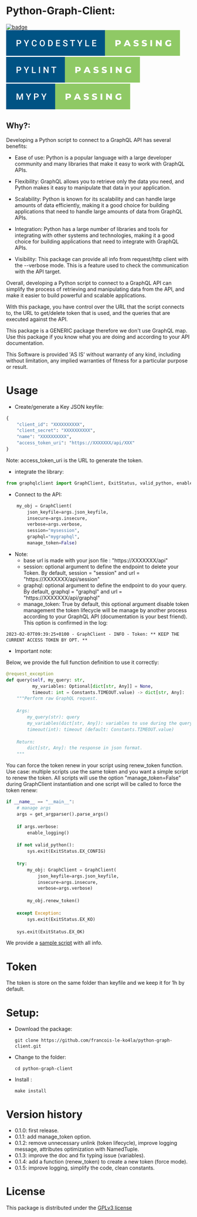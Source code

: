 # Python-Graph-Client:
[![badge](https://forthebadge.com/images/badges/made-with-python.svg)]()
![](./doc/pycodestyle-passing.svg)
![](./doc/pylint-passing.svg)
![](./doc/mypy-passing.svg)

## Why?:

Developing a Python script to connect to a GraphQL API has several benefits:

- Ease of use: Python is a popular language with a large developer community
  and many libraries that make it easy to work with GraphQL APIs.

- Flexibility: GraphQL allows you to retrieve only the data you need, and
  Python makes it easy to manipulate that data in your application.

- Scalability: Python is known for its scalability and can handle large amounts
  of data efficiently, making it a good choice for building applications that
  need to handle large amounts of data from GraphQL APIs.

- Integration: Python has a large number of libraries and tools for integrating
  with other systems and technologies, making it a good choice for building
  applications that need to integrate with GraphQL APIs.

- Visibility: This package can provide all info from request/http client 
  with the --verbose mode. This is a feature used to check the communication 
  with the API target.

Overall, developing a Python script to connect to a GraphQL API can simplify
the process of retrieving and manipulating data from the API, and make it
easier to build powerful and scalable applications.

With this package, you have control over the URL that the script connects to,
the URL to get/delete token that is used, and the queries that are executed 
against the API.

This package is a GENERIC package therefore we don't use GraphQL map.
Use this package if you know what you are doing and according to your API
documentation.

This Software is provided 'AS IS' without warranty of any kind, including
without limitation, any implied warranties of fitness for a particular purpose
or result.

# Usage

- Create/generate a Key JSON keyfile:
```python
{
	"client_id": "XXXXXXXXXX",
	"client_secret": "XXXXXXXXXX",
	"name": "XXXXXXXXXX",
	"access_token_uri": "https://XXXXXXX/api/XXX"
}
```
Note: access_token_uri is the URL to generate the token.

- integrate the library:
```python
from graphqlclient import GraphClient, ExitStatus, valid_python, enable_logging
```

- Connect to the API:
```python
    my_obj = GraphClient(
        json_keyfile=args.json_keyfile,
        insecure=args.insecure,
        verbose=args.verbose,
        session="mysession",
        graphql="mygraphql",
        manage_token=False)
```
- Note:
  - base url is made with your json file : "https://XXXXXXX/api"
  - session: optional argument to define the endpoint to delete your Token. 
    By default, session = "session" and url = "https://XXXXXXX/api/session"
  - graphql: optional argument to define the endpoint to do your query.
    By default, graphql = "graphql" and url = "https://XXXXXXX/api/graphql"
  - manage_token: True by default, this optional argument disable token 
    management the token lifecycle will be manage by another process 
    according to your GraphQL API (documentation is your best friend). This 
    option is confirmed in the log:
```
2023-02-07T09:39:25+0100 - GraphClient - INFO - Token: ** KEEP THE CURRENT ACCESS TOKEN BY OPT. **
```

- Important note:

Below, we provide the full function definition to use it correctly:
```python
@request_exception
def query(self, my_query: str,
          my_variables: Optional[dict[str, Any]] = None,
          timeout: int = Constants.TIMEOUT.value) -> dict[str, Any]:
    """Perform raw GraphQL request.
    
    Args:
        my_query(str): query
        my_variables(dict[str, Any]): variables to use during the query
        timeout(int): timeout (default: Constants.TIMEOUT.value)
    
    Return:
        dict[str, Any]: the response in json format.
    """
```

You can force the token renew in your script using renew_token function.
Use case: multiple scripts use the same token and you want a simple script 
to renew the token.
All scripts will use the option "manage_token=False" during GraphClient
instantiation and one script will be called to force the token renew:
```python
if __name__ == "__main__":
    # manage args
    args = get_argparser().parse_args()

    if args.verbose:
        enable_logging()

    if not valid_python():
        sys.exit(ExitStatus.EX_CONFIG)

    try:
        my_obj: GraphClient = GraphClient(
            json_keyfile=args.json_keyfile,
            insecure=args.insecure,
            verbose=args.verbose)

        my_obj.renew_token()

    except Exception:
        sys.exit(ExitStatus.EX_KO)

    sys.exit(ExitStatus.EX_OK)
```

We provide a [sample script](./sample/sample.py) with all info.

# Token
The token is store on the same folder than keyfile and we keep it for 1h by 
default.

# Setup:
- Download the package:
  ```shell
  git clone https://github.com/francois-le-ko4la/python-graph-client.git
  ```

- Change to the folder:
  ```shell
  cd python-graph-client
  ```

- Install :
  ```shell
  make install
  ```

# Version history

- 0.1.0: first release.
- 0.1.1: add manage_token option.
- 0.1.2: remove unnecessary unlink (token lifecycle), improve logging 
  message, attributes optimization with NamedTuple.
- 0.1.3: improve the doc and fix typing issue (variables).
- 0.1.4: add a function (renew_token) to create a new token (force mode).
- 0.1.5: improve logging, simplify the code, clean constants.

# License

This package is distributed under the [GPLv3 license](./LICENSE)
